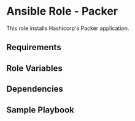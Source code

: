 # Ansible Role - Packer

This role installs Hashicorp's Packer application.

## Requirements

## Role Variables

## Dependencies

## Sample Playbook
